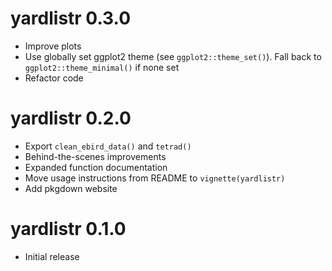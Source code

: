 # yardlistr 0.3.0

- Improve plots
- Use globally set ggplot2 theme (see `ggplot2::theme_set()`). Fall back to `ggplot2::theme_minimal()` if none set
- Refactor code

# yardlistr 0.2.0

- Export `clean_ebird_data()` and `tetrad()`
- Behind-the-scenes improvements
- Expanded function documentation
- Move usage instructions from README to `vignette(yardlistr)`
- Add pkgdown website

# yardlistr 0.1.0

- Initial release
